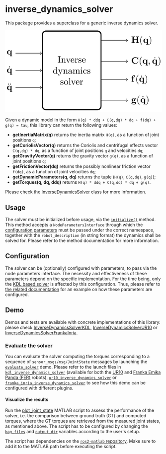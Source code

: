 # inverse_dynamics_solver

This package provides a superclass for a generic inverse dynamics solver.

!["Inverse dynamics solver block scheme"](./doc/media/inverse_dynamics_solver.png "Inverse dynamics solver block scheme")

Given a dynamic model in the form `H(q) * ddq + C(q,dq) * dq + f(dq) + g(q) = tau`, this library can return the following values:

* **getInertiaMatrix(q)** returns the inertia matrix `H(q)`, as a function of joint positions `q`;
* **getCoriolisVector(q)** returns the Coriolis and centrifugal effects vector `C(q,dq) * dq`, as a function of joint positions `q` and velocities `dq`;
* **getGravityVector(q)** returns the gravity vector `g(q)`, as a function of joint positions `q`;
* **getFrictionVector(dq)** returns the possibly nonlinear friction vector `f(dq)`, as a function of joint velocities `dq`;
* **getDynamicParameters(q, dq)** returns the tuple (`H(q)`, `C(q,dq)`, `g(q)`);
* **getTorques(q, dq, ddq)** returns `H(q) * ddq + C(q,dq) * dq + g(q)`.

Please check the [InverseDynamicsSolver](./include/inverse_dynamics_solver/inverse_dynamics_solver.h) class for more information.

## Usage

The solver must be initialized before usage, via the [`initialize()`](./include/inverse_dynamics_solver/inverse_dynamics_solver.h#L0047) method.
This method accepts a `NodeParametersInterface` through which the [configuration parameters](#configuration) must be passed under the correct namespace, together with the `robot_description` (in string format) the dynamics shall be solved for.
Please refer to the method documentation for more information.

## Configuration

The solver can be (optionally) configured with parameters, to pass via the node parameters interface.
The necessity and effectiveness of these parameters depend on the specific implementation.
For the time being, only the [KDL based solver](../kdl_inverse_dynamics_solver/include/kdl_inverse_dynamics_solver/kdl_inverse_dynamics_solver.h) is affected by this configuration.
Thus, please refer to [the related documentation](../kdl_inverse_dynamics_solver/README.md#configuration) for an example on how these parameters are configured.

## Demo

Demos and tests are available with concrete implementations of this library: please check [InverseDynamicsSolverKDL](../kdl_inverse_dynamics_solver/README.md#demo), [InverseDynamicsSolverUR10](../ur10_inverse_dynamics_solver/README.md#demo) or [InverseDynamicsSolverFrankaInria](../franka_inria_inverse_dynamics_solver/README.md#demo).

### Evaluate the solver

You can evaluate the solver computing the torques corresponding to a sequence of `sensor_msgs/msg/JointState` messages by launching the [`evaluate_solver`](./launch/evaluate_solver.launch.py) demo.
Please refer to the launch files in [`kdl_inverse_dynamics_solver`](../kdl_inverse_dynamics_solver/README.md#demo) (available for both the [UR10](../kdl_inverse_dynamics_solver/launch/evaluate_solver_kdl_ur10.launch.py) and [Franka Emika Panda (FER)](../kdl_inverse_dynamics_solver/launch/evaluate_solver_kdl_panda.launch.py) robots), [`ur10_inverse_dynamics_solver`](../ur10_inverse_dynamics_solver/launch/evaluate_solver_ur10.launch.py) or [`franka_inria_inverse_dynamics_solver`](../franka_inria_inverse_dynamics_solver/launch/evaluate_solver_franka.launch.py) to see how this demo can be configured with different plugins.

#### Visualize the results

Run the [plot_joint_state](./scripts/plot_joint_state.m) MATLAB script to assess the performance of the solver, i.e. the comparison between ground truth (GT) and computed torques, where the GT torques are retrieved from the measured joint states, as mentioned above.
The script has to be configured by changing the [`bag_files`](./scripts/plot_joint_state.m#L0031) and [`output_dir`](./scripts/plot_joint_state.m#L0036) variables according to the user's setup.

The script has dependencies on the [`ros2-matlab` repository](https://github.com/unisa-acg/ros2-matlab).
Make sure to add it to the MATLAB path before executing the script.
